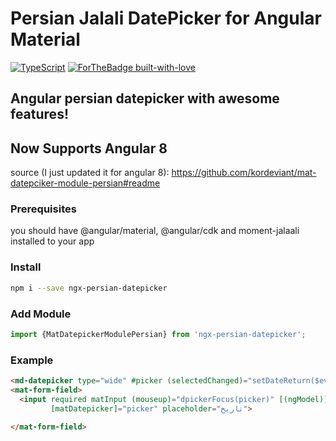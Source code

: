 # Persian Jalali DatePicker for Angular Material
[![TypeScript](https://badges.frapsoft.com/typescript/awesome/typescript-150x33.png?v=101)](https://github.com/ellerbrock/typescript-badges/)
[![ForTheBadge built-with-love](http://ForTheBadge.com/images/badges/built-with-love.svg)](https://GitHub.com/Naereen/)

## Angular persian datepicker with awesome features!
## Now Supports Angular 8

source (I just updated it for angular 8):
https://github.com/kordeviant/mat-datepciker-module-persian#readme

### Prerequisites
you should have @angular/material, @angular/cdk and moment-jalaali installed to your app

### Install
```bash
npm i --save ngx-persian-datepicker
```
### Add Module
```typescript
import {MatDatepickerModulePersian} from 'ngx-persian-datepicker';
```

### Example
```html
<md-datepicker type="wide" #picker (selectedChanged)="setDateReturn($event);"></md-datepicker>
<mat-form-field>
  <input required matInput (mouseup)="dpickerFocus(picker)" [(ngModel)]="today" (focus)="dpickerFocus(picker)" readonly
         [matDatepicker]="picker" placeholder="تاریخ">

</mat-form-field>
```
